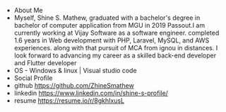 -   About Me
- Myself, Shine S. Mathew, graduated with a bachelor's degree in bachelor of computer application from MGU in 2019 Passout.I am currently working at Vijay Software as a software engineer. completed 1.6 years in Web development with PHP, Laravel, MySQL, and AWS experiences. along with that pursuit of MCA from ignou in distances. I look forward to advancing my career as a skilled back-end developer and Flutter developer
- OS - Windows & linux | Visual studio code
-   Social Profile
- github https://github.com/ZhineSmathew
- linkedin https://www.linkedin.com/in/shine-s-profile/
- resume  https://resume.io/r/8gkhIxusL
  
